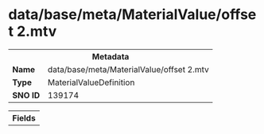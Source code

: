 <h1>data/base/meta/MaterialValue/offset 2.mtv</h1><table><tr><th colspan="100%">Metadata</th></tr><tr><td><b>Name</b></td><td>data/base/meta/MaterialValue/offset 2.mtv</td></tr><tr><td><b>Type</b></td><td>MaterialValueDefinition</td></tr><tr><td><b>SNO ID</b></td><td>139174</td></tr></table>

<table><tr><th colspan="100%">Fields</th></tr></table>

